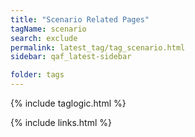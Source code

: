 ```yaml
---
title: "Scenario Related Pages"
tagName: scenario
search: exclude
permalink: latest_tag/tag_scenario.html
sidebar: qaf_latest-sidebar

folder: tags
---
```

{% include taglogic.html %}

{% include links.html %}
